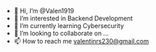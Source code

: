 - 👋 Hi, I’m @Valen1919
- 👀 I’m interested in Backend Development
- 🌱 I’m currently learning Cybersecurity
- 💞️ I’m looking to collaborate on ...
- 📫 How to reach me valentinrs230@gmail.com

<!---
Valen1919/Valen1919 is a ✨ special ✨ repository because its `README.md` (this file) appears on your GitHub profile.
You can click the Preview link to take a look at your changes.
--->
